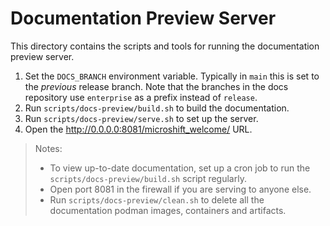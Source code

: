 # Documentation Preview Server

This directory contains the scripts and tools for running the
documentation preview server.

1. Set the `DOCS_BRANCH` environment variable. Typically in `main` this
   is set to the _previous_ release branch. Note that the branches in the
   docs repository use `enterprise` as a prefix instead of `release`.
1. Run `scripts/docs-preview/build.sh` to build the documentation.
1. Run `scripts/docs-preview/serve.sh` to set up the server. 
1. Open the http://0.0.0.0:8081/microshift_welcome/ URL.

> Notes:
> - To view up-to-date documentation, set up a cron job to run the
> `scripts/docs-preview/build.sh` script regularly.
> - Open port 8081 in the firewall if you are serving to anyone else.
> - Run `scripts/docs-preview/clean.sh` to delete all the documentation
> podman images, containers and artifacts.

